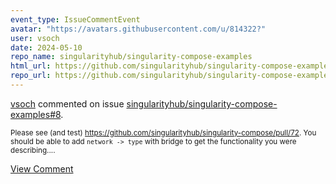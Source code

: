 ```yaml
---
event_type: IssueCommentEvent
avatar: "https://avatars.githubusercontent.com/u/814322?"
user: vsoch
date: 2024-05-10
repo_name: singularityhub/singularity-compose-examples
html_url: https://github.com/singularityhub/singularity-compose-examples/issues/8
repo_url: https://github.com/singularityhub/singularity-compose-examples
---
```


<a href='https://github.com/vsoch' target='_blank'>vsoch</a> commented on issue <a href='https://github.com/singularityhub/singularity-compose-examples/issues/8' target='_blank'>singularityhub/singularity-compose-examples#8</a>.

<small>Please see (and test) https://github.com/singularityhub/singularity-compose/pull/72. You should be able to add `network -> type` with bridge to get the functionality you were describing....</small>

<a href='https://github.com/singularityhub/singularity-compose-examples/issues/8' target='_blank'>View Comment</a>